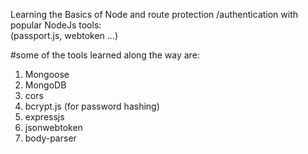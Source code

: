 
Learning the Basics of Node and route protection /authentication
with popular NodeJs tools:   
(passport.js, webtoken ...)

#some of the tools learned along the way are:
1. Mongoose
2. MongoDB
3. cors
4. bcrypt.js (for password hashing)
5. expressjs
6. jsonwebtoken
7. body-parser

